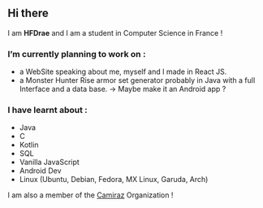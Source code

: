 ## Hi there
I am **HFDrae** and I am a student in Computer Science in France !

### I’m currently planning to work on :
- a WebSite speaking about me, myself and I made in React JS.
- a Monster Hunter Rise armor set generator probably in Java with a full Interface and a data base. -> Maybe make it an Android app ?


### I have learnt about :
- Java
- C
- Kotlin
- SQL
- Vanilla JavaScript
- Android Dev
- Linux (Ubuntu, Debian, Fedora, MX Linux, Garuda, Arch)

I am also a member of the [Camiraz](https://github.com/Camiraz) Organization !
